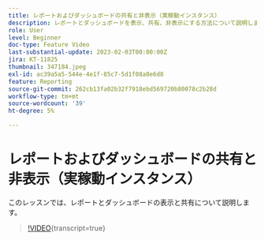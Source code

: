 ```yaml
---
title: レポートおよびダッシュボードの共有と非表示（実稼動インスタンス）
description: レポートとダッシュボードを表示、共有、非表示にする方法について説明します。
role: User
level: Beginner
doc-type: Feature Video
last-substantial-update: 2023-02-03T00:00:00Z
jira: KT-11825
thumbnail: 347184.jpeg
exl-id: ac39a5a5-544e-4e1f-85c7-5d1f08a8e6d8
feature: Reporting
source-git-commit: 262cb13fa02b32f7918ebd569720b80078c2b28d
workflow-type: tm+mt
source-wordcount: '39'
ht-degree: 5%

---
```


# レポートおよびダッシュボードの共有と非表示（実稼動インスタンス）

このレッスンでは、レポートとダッシュボードの表示と共有について説明します。

>[!VIDEO](https://video.tv.adobe.com/v/347184/?learn=on){transcript=true}
